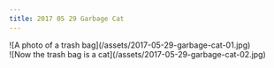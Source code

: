 ```yaml
---
title: 2017 05 29 Garbage Cat
---
```


<div class="cols">
	<div class="col col-xs-12 col-md-6">
		![A photo of a trash bag](/assets/2017-05-29-garbage-cat-01.jpg)
	</div>
	<div class="col col-xs-12 col-md-6">
		![Now the trash bag is a cat](/assets/2017-05-29-garbage-cat-02.jpg)
	</div>
</div>
